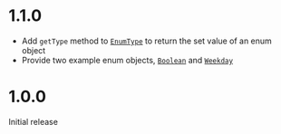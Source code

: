 1.1.0
=====
* Add `getType` method to [`EnumType`](../blob/master/src/Type/EnumType) to return the set value of an enum object
* Provide two example enum objects, [`Boolean`](../blob/master/src/Enums/Boolean.php) and [`Weekday`](../blob/master/src/Enums/Weekday.php) 

1.0.0
=====
Initial release
